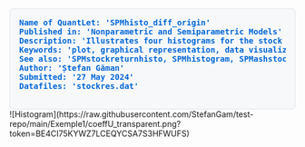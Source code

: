 
<div style="background-color: #f6f8fa; border: 1px solid #e1e4e8; border-radius: 6px; padding: 16px; font-family: Arial, sans-serif; color: #0366d6;">
<pre style="margin: 0; font-size: 14px; font-weight: bold;">
Name of QuantLet: 'SPMhisto_diff_origin'
Published in: 'Nonparametric and Semiparametric Models'
Description: 'Illustrates four histograms for the stock returns data with different origins.'
Keywords: 'plot, graphical representation, data visualization, histogram, financial, returns, asset'
See also: 'SPMstockreturnhisto, SPMhistogram, SPMashstock, SPMbuffahisto, SPMHistoConstruct,SPMhistobias2'
Author: 'Ștefan Găman'
Submitted: '27 May 2024'
Datafiles: 'stockres.dat'

</pre>
</div>
![Histogram](https://raw.githubusercontent.com/StefanGam/test-repo/main/Exemple1/coeffU_transparent.png?token=BE4CI75KYWZ7LCEQYCSA7S3HFWUFS)

